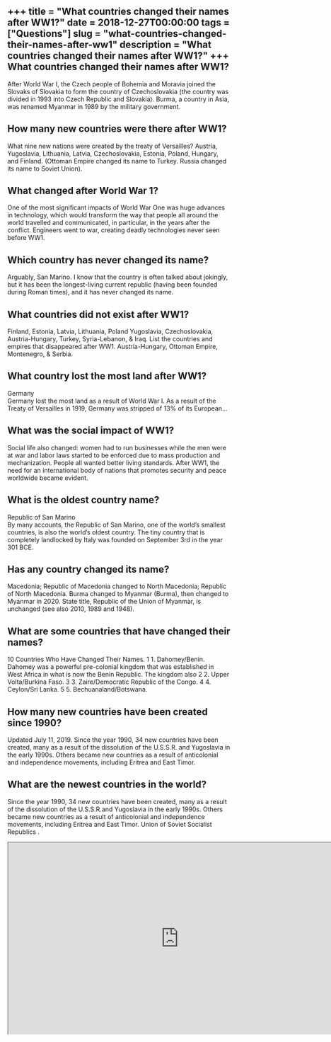 +++
title = "What countries changed their names after WW1?"
date = 2018-12-27T00:00:00
tags = ["Questions"]
slug = "what-countries-changed-their-names-after-ww1"
description = "What countries changed their names after WW1?"
+++
What countries changed their names after WW1?
---------------------------------------------

After World War I, the Czech people of Bohemia and Moravia joined the Slovaks of Slovakia to form the country of Czechoslovakia (the country was divided in 1993 into Czech Republic and Slovakia). Burma, a country in Asia, was renamed Myanmar in 1989 by the military government.

How many new countries were there after WW1?
--------------------------------------------

What nine new nations were created by the treaty of Versailles? Austria, Yugoslavia, Lithuania, Latvia, Czechoslovakia, Estonia, Poland, Hungary, and Finland. (Ottoman Empire changed its name to Turkey. Russia changed its name to Soviet Union).

What changed after World War 1?
-------------------------------

One of the most significant impacts of World War One was huge advances in technology, which would transform the way that people all around the world travelled and communicated, in particular, in the years after the conflict. Engineers went to war, creating deadly technologies never seen before WW1.

Which country has never changed its name?
-----------------------------------------

Arguably, San Marino. I know that the country is often talked about jokingly, but it has been the longest-living current republic (having been founded during Roman times), and it has never changed its name.

What countries did not exist after WW1?
---------------------------------------

Finland, Estonia, Latvia, Lithuania, Poland Yugoslavia, Czechoslovakia, Austria-Hungary, Turkey, Syria-Lebanon, &amp; Iraq. List the countries and empires that disappeared after WW1. Austria-Hungary, Ottoman Empire, Montenegro, &amp; Serbia.

What country lost the most land after WW1?
------------------------------------------

Germany  
Germany lost the most land as a result of World War I. As a result of the Treaty of Versailles in 1919, Germany was stripped of 13% of its European…

What was the social impact of WW1?
----------------------------------

Social life also changed: women had to run businesses while the men were at war and labor laws started to be enforced due to mass production and mechanization. People all wanted better living standards. After WW1, the need for an international body of nations that promotes security and peace worldwide became evident.

What is the oldest country name?
--------------------------------

Republic of San Marino  
By many accounts, the Republic of San Marino, one of the world’s smallest countries, is also the world’s oldest country. The tiny country that is completely landlocked by Italy was founded on September 3rd in the year 301 BCE.

Has any country changed its name?
---------------------------------

Macedonia; Republic of Macedonia changed to North Macedonia; Republic of North Macedonia. Burma changed to Myanmar (Burma), then changed to Myanmar in 2020. State title, Republic of the Union of Myanmar, is unchanged (see also 2010, 1989 and 1948).

What are some countries that have changed their names?
------------------------------------------------------

10 Countries Who Have Changed Their Names. 1 1. Dahomey/Benin. Dahomey was a powerful pre-colonial kingdom that was established in West Africa in what is now the Benin Republic. The kingdom also 2 2. Upper Volta/Burkina Faso. 3 3. Zaire/Democratic Republic of the Congo. 4 4. Ceylon/Sri Lanka. 5 5. Bechuanaland/Botswana.

How many new countries have been created since 1990?
----------------------------------------------------

Updated July 11, 2019. Since the year 1990, 34 new countries have been created, many as a result of the dissolution of the U.S.S.R. and Yugoslavia in the early 1990s. Others became new countries as a result of anticolonial and independence movements, including Eritrea and East Timor.

What are the newest countries in the world?
-------------------------------------------

Since the year 1990, 34 new countries have been created, many as a result of the dissolution of the U.S.S.R.and Yugoslavia in the early 1990s. Others became new countries as a result of anticolonial and independence movements, including Eritrea and East Timor. Union of Soviet Socialist Republics .

<iframe allow="accelerometer; autoplay; clipboard-write; encrypted-media; gyroscope; picture-in-picture" allowfullscreen="" class="__youtube_prefs__  epyt-is-override  no-lazyload" data-no-lazy="1" data-origheight="433" data-origwidth="770" data-skipgform_ajax_framebjll="" height="433" id="_ytid_36319" loading="lazy" src="https://www.youtube.com/embed/ulCXA70pYHA?enablejsapi=1&autoplay=0&cc_load_policy=0&cc_lang_pref=&iv_load_policy=1&loop=0&modestbranding=0&rel=1&fs=1&playsinline=0&autohide=2&theme=dark&color=red&controls=1&" title="YouTube player" width="770"></iframe>